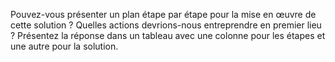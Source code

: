 Pouvez-vous présenter un plan étape par étape pour la mise en œuvre de cette solution ? Quelles actions devrions-nous entreprendre en premier lieu ? Présentez la réponse dans un tableau avec une colonne pour les étapes et une autre pour la solution.  